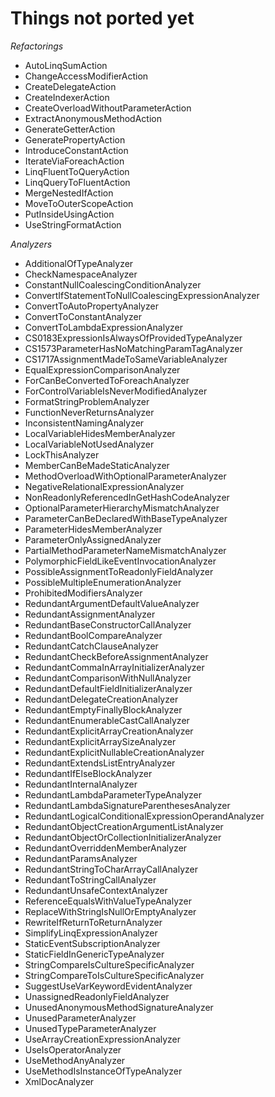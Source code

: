﻿Things not ported yet
=====================

*Refactorings*

* AutoLinqSumAction
* ChangeAccessModifierAction
* CreateDelegateAction
* CreateIndexerAction
* CreateOverloadWithoutParameterAction
* ExtractAnonymousMethodAction
* GenerateGetterAction
* GeneratePropertyAction
* IntroduceConstantAction
* IterateViaForeachAction
* LinqFluentToQueryAction
* LinqQueryToFluentAction
* MergeNestedIfAction
* MoveToOuterScopeAction
* PutInsideUsingAction
* UseStringFormatAction

*Analyzers*

* AdditionalOfTypeAnalyzer
* CheckNamespaceAnalyzer
* ConstantNullCoalescingConditionAnalyzer
* ConvertIfStatementToNullCoalescingExpressionAnalyzer
* ConvertToAutoPropertyAnalyzer
* ConvertToConstantAnalyzer
* ConvertToLambdaExpressionAnalyzer
* CS0183ExpressionIsAlwaysOfProvidedTypeAnalyzer
* CS1573ParameterHasNoMatchingParamTagAnalyzer
* CS1717AssignmentMadeToSameVariableAnalyzer
* EqualExpressionComparisonAnalyzer
* ForCanBeConvertedToForeachAnalyzer
* ForControlVariableIsNeverModifiedAnalyzer
* FormatStringProblemAnalyzer
* FunctionNeverReturnsAnalyzer
* InconsistentNamingAnalyzer
* LocalVariableHidesMemberAnalyzer
* LocalVariableNotUsedAnalyzer
* LockThisAnalyzer
* MemberCanBeMadeStaticAnalyzer
* MethodOverloadWithOptionalParameterAnalyzer
* NegativeRelationalExpressionAnalyzer
* NonReadonlyReferencedInGetHashCodeAnalyzer
* OptionalParameterHierarchyMismatchAnalyzer
* ParameterCanBeDeclaredWithBaseTypeAnalyzer
* ParameterHidesMemberAnalyzer
* ParameterOnlyAssignedAnalyzer
* PartialMethodParameterNameMismatchAnalyzer
* PolymorphicFieldLikeEventInvocationAnalyzer
* PossibleAssignmentToReadonlyFieldAnalyzer
* PossibleMultipleEnumerationAnalyzer
* ProhibitedModifiersAnalyzer
* RedundantArgumentDefaultValueAnalyzer
* RedundantAssignmentAnalyzer
* RedundantBaseConstructorCallAnalyzer
* RedundantBoolCompareAnalyzer
* RedundantCatchClauseAnalyzer
* RedundantCheckBeforeAssignmentAnalyzer
* RedundantCommaInArrayInitializerAnalyzer
* RedundantComparisonWithNullAnalyzer
* RedundantDefaultFieldInitializerAnalyzer
* RedundantDelegateCreationAnalyzer
* RedundantEmptyFinallyBlockAnalyzer
* RedundantEnumerableCastCallAnalyzer
* RedundantExplicitArrayCreationAnalyzer
* RedundantExplicitArraySizeAnalyzer
* RedundantExplicitNullableCreationAnalyzer
* RedundantExtendsListEntryAnalyzer
* RedundantIfElseBlockAnalyzer
* RedundantInternalAnalyzer
* RedundantLambdaParameterTypeAnalyzer
* RedundantLambdaSignatureParenthesesAnalyzer
* RedundantLogicalConditionalExpressionOperandAnalyzer
* RedundantObjectCreationArgumentListAnalyzer
* RedundantObjectOrCollectionInitializerAnalyzer
* RedundantOverriddenMemberAnalyzer
* RedundantParamsAnalyzer
* RedundantStringToCharArrayCallAnalyzer
* RedundantToStringCallAnalyzer
* RedundantUnsafeContextAnalyzer
* ReferenceEqualsWithValueTypeAnalyzer
* ReplaceWithStringIsNullOrEmptyAnalyzer
* RewriteIfReturnToReturnAnalyzer
* SimplifyLinqExpressionAnalyzer
* StaticEventSubscriptionAnalyzer
* StaticFieldInGenericTypeAnalyzer
* StringCompareIsCultureSpecificAnalyzer
* StringCompareToIsCultureSpecificAnalyzer
* SuggestUseVarKeywordEvidentAnalyzer
* UnassignedReadonlyFieldAnalyzer
* UnusedAnonymousMethodSignatureAnalyzer
* UnusedParameterAnalyzer
* UnusedTypeParameterAnalyzer
* UseArrayCreationExpressionAnalyzer
* UseIsOperatorAnalyzer
* UseMethodAnyAnalyzer
* UseMethodIsInstanceOfTypeAnalyzer
* XmlDocAnalyzer

